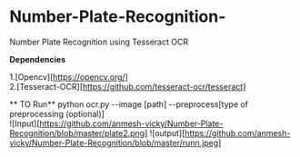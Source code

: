 # Number-Plate-Recognition-
Number Plate Recognition using Tesseract OCR

**Dependencies**

1.[Opencv][https://opencv.org/]<br />
2.[Tesseract-OCR][https://github.com/tesseract-ocr/tesseract]<br />

** TO Run**
python ocr.py --image [path] --preprocess[type of preprocessing (optional)]<br />
![Input][https://github.com/anmesh-vicky/Number-Plate-Recognition/blob/master/plate2.png]
![output][https://github.com/anmesh-vicky/Number-Plate-Recognition/blob/master/runn.jpeg]

